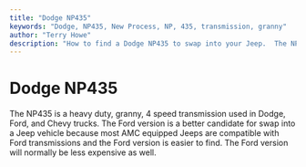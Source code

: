 ```yaml
---
title: "Dodge NP435"
keywords: "Dodge, NP435, New Process, NP, 435, transmission, granny"
author: "Terry Howe"
description: "How to find a Dodge NP435 to swap into your Jeep.  The NP435 is a heavy duty, granny low, four speed manual transmission."
---
```

# Dodge NP435

The NP435 is a heavy duty, granny, 4 speed transmission used in Dodge, Ford, and Chevy trucks. The Ford version is a better candidate for swap into a Jeep vehicle because most AMC equipped Jeeps are compatible with Ford transmissions and the Ford version is easier to find. The Ford version will normally be less expensive as well.